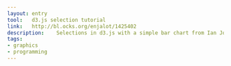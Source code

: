 ```yaml
---
layout: entry
tool:	d3.js selection tutorial
link:	http://bl.ocks.org/enjalot/1425402
description:	Selections in d3.js with a simple bar chart from Ian Johnson on Vimeo.
tags:
- graphics
- programming
---
```

